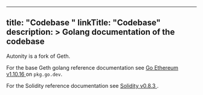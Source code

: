 
---
title: "Codebase "
linkTitle: "Codebase"
description: >
  Golang documentation of the codebase 
---

Autonity is a fork of Geth.

For the base Geth golang reference documentation see [Go Ethereum v1.10.16 <i class='fas fa-external-link-alt'></i>](https://pkg.go.dev/github.com/ethereum/go-ethereum@v1.10.16) on `pkg.go.dev`.

For the Solidity reference documentation see [Solidity v0.8.3 <i class='fas fa-external-link-alt'></i>](https://docs.soliditylang.org/en/v0.8.3/index.html).
